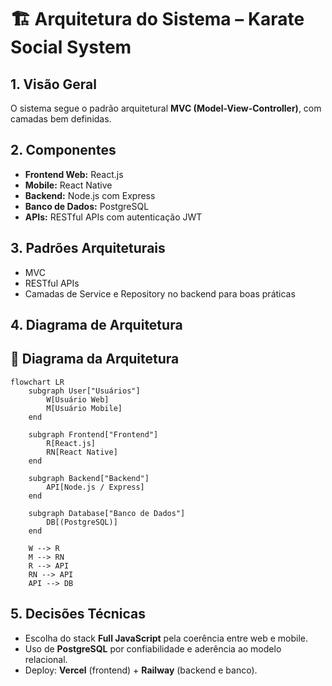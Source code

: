 # 🏗️ Arquitetura do Sistema – Karate Social System

## 1. Visão Geral
O sistema segue o padrão arquitetural **MVC (Model-View-Controller)**, com camadas bem definidas.

## 2. Componentes
- **Frontend Web:** React.js  
- **Mobile:** React Native  
- **Backend:** Node.js com Express  
- **Banco de Dados:** PostgreSQL  
- **APIs:** RESTful APIs com autenticação JWT  

## 3. Padrões Arquiteturais
- MVC  
- RESTful APIs  
- Camadas de Service e Repository no backend para boas práticas  

## 4. Diagrama de Arquitetura
## 🔹 Diagrama da Arquitetura

```mermaid
flowchart LR
    subgraph User["Usuários"]
        W[Usuário Web]
        M[Usuário Mobile]
    end

    subgraph Frontend["Frontend"]
        R[React.js]
        RN[React Native]
    end

    subgraph Backend["Backend"]
        API[Node.js / Express]
    end

    subgraph Database["Banco de Dados"]
        DB[(PostgreSQL)]
    end

    W --> R
    M --> RN
    R --> API
    RN --> API
    API --> DB
```

## 5. Decisões Técnicas
- Escolha do stack **Full JavaScript** pela coerência entre web e mobile.  
- Uso de **PostgreSQL** por confiabilidade e aderência ao modelo relacional.  
- Deploy: **Vercel** (frontend) + **Railway** (backend e banco).  
